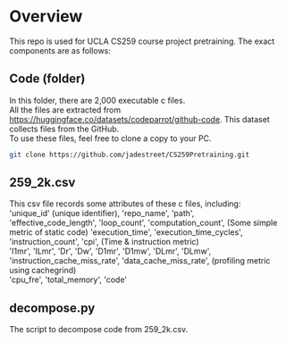 # Overview
This repo is used for UCLA CS259 course project pretraining. The exact components are as follows:
## Code (folder)
In this folder, there are 2,000 executable c files.  
All the files are extracted from https://huggingface.co/datasets/codeparrot/github-code. This dataset collects files from the GitHub.  
To use these files, feel free to clone a copy to your PC.  
```bash
git clone https://github.com/jadestreet/CS259Pretraining.git
```
## 259_2k.csv
This csv file records some attributes of these c files, including:  
'unique_id' (unique identifier), 'repo_name', 'path',  
'effective_code_length', 'loop_count', 'computation_count', (Some simple metric of static code)
'execution_time', 'execution_time_cycles', 'instruction_count', 'cpi', (Time & instruction metric)  
'I1mr', 'ILmr', 'Dr', 'Dw', 'D1mr', 'D1mw', 'DLmr', 'DLmw', 'instruction_cache_miss_rate',
'data_cache_miss_rate', (profiling metric using cachegrind)  
'cpu_fre', 'total_memory', 'code'
## decompose.py
The script to decompose code from 259_2k.csv.
